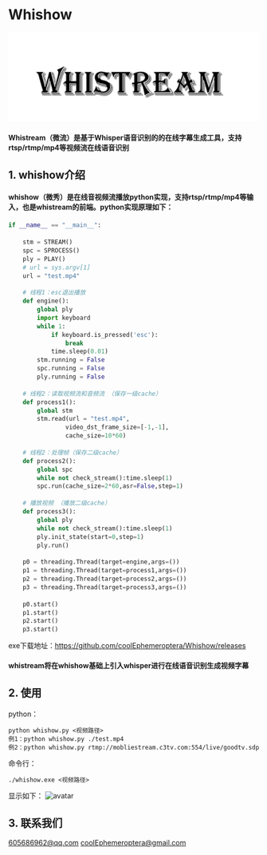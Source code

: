 
# Whishow
![avatar](img/img1.png)


#### Whistream（微流）是基于Whisper语音识别的的在线字幕生成工具，支持rtsp/rtmp/mp4等视频流在线语音识别

## 1. whishow介绍
#### whishow（微秀）是在线音视频流播放python实现，支持rtsp/rtmp/mp4等输入，也是whistream的前端。python实现原理如下：

```python
if __name__ == "__main__":

    stm = STREAM()
    spc = SPROCESS()
    ply = PLAY()
    # url = sys.argv[1]
    url = "test.mp4"

    # 线程1：esc退出播放
    def engine():
        global ply
        import keyboard
        while 1:
            if keyboard.is_pressed('esc'):
                break
            time.sleep(0.01)
        stm.running = False
        spc.running = False
        ply.running = False

    # 线程2：读取视频流和音频流 （保存一级cache）
    def process1():
        global stm
        stm.read(url = "test.mp4",
                video_dst_frame_size=[-1,-1],
                cache_size=10*60)

    # 线程2：处理帧（保存二级cache）
    def process2():
        global spc
        while not check_stream():time.sleep(1)
        spc.run(cache_size=2*60,asr=False,step=1)

    # 播放视频 （播放二级cache）
    def process3():
        global ply
        while not check_stream():time.sleep(1)
        ply.init_state(start=0,step=1)
        ply.run()

    p0 = threading.Thread(target=engine,args=())
    p1 = threading.Thread(target=process1,args=())
    p2 = threading.Thread(target=process2,args=())
    p3 = threading.Thread(target=process3,args=())

    p0.start()
    p1.start()
    p2.start()
    p3.start()

```

exe下载地址：https://github.com/coolEphemeroptera/Whishow/releases

#### whistream将在whishow基础上引入whisper进行在线语音识别生成视频字幕


## 2. 使用

python：

    python whishow.py <视频路径>
    例1：python whishow.py ./test.mp4
    例2：python whishow.py rtmp://mobliestream.c3tv.com:554/live/goodtv.sdp

命令行：

    ./whishow.exe <视频路径>

显示如下：
![avatar](img/img2.gif)

## 3. 联系我们
605686962@qq.com
coolEphemeroptera@gmail.com


